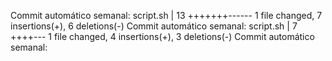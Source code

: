 Commit automático semanal:  script.sh | 13 +++++++------
 1 file changed, 7 insertions(+), 6 deletions(-)
Commit automático semanal:  script.sh | 7 ++++---
 1 file changed, 4 insertions(+), 3 deletions(-)
Commit automático semanal: 
